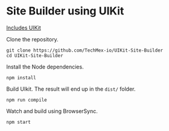 
# Site Builder using UIKit

[Includes UIKit](http://getuikit.com/)


Clone the repository.

```
git clone https://github.com/TechMex-io/UIKit-Site-Builder
cd UIKit-Site-Builder
```

Install the Node dependencies.

```
npm install
```

Build UIkit. The result will end up in the `dist/` folder.

```
npm run compile
```

Watch and build using BrowserSync.

```
npm start
```
